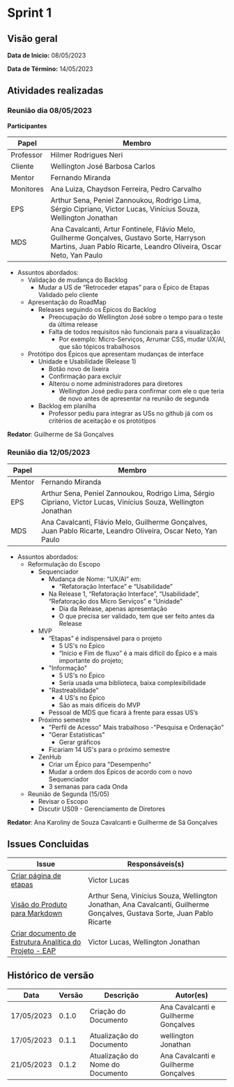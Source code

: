 # Sprint 1
## Visão geral
**Data de Inicio:** 08/05/2023

**Data de Término:** 14/05/2023

## Atividades realizadas
### Reunião dia 08/05/2023
**Participantes**

| Papel | Membro |
| ----- | ------ |
| Professor | Hilmer Rodrigues Neri |
| Cliente | Wellington José Barbosa Carlos |
| Mentor |  Fernando Miranda |
| Monitores | Ana Luiza, Chaydson Ferreira, Pedro Carvalho
| EPS | Arthur Sena, Peniel Zannoukou, Rodrigo Lima, Sérgio Cipriano, Victor Lucas, Vinícius Souza, Wellington Jonathan | 
| MDS | Ana Cavalcanti, Artur Fontinele, Flávio Melo, Guilherme Gonçalves, Gustavo Sorte, Harryson Martins, Juan Pablo Ricarte, Leandro Oliveira, Oscar Neto, Yan Paulo |

- Assuntos abordados:
    - Validação de mudança do Backlog 
        - Mudar a US de “Retroceder etapas” para o Épico de Etapas
            Validado pelo cliente
    - Apresentação do RoadMap
        - Releases seguindo os Épicos do Backlog
            - Preocupação do Wellington José sobre o tempo para o teste da última release
            - Falta de todos requisitos não funcionais para a visualização
                - Por exemplo: Micro-Serviços, Arrumar CSS, mudar UX/AI, que são tópicos trabalhosos
    - Protótipo dos Épicos que apresentam mudanças de interface
        - Unidade e Usabilidade (Release 1)
            - Botão novo de lixeira
            - Confirmação para excluir
            - Alterou o nome administradores para diretores
                - Wellington José pediu para confirmar com ele o que teria de novo antes de apresentar na reunião de segunda
        - Backlog em planilha   
            - Professor pediu para integrar as USs no github já com os critérios
de aceitação e os protótipos

**Redator**: Guilherme de Sá Gonçalves

### Reunião dia 12/05/2023
| Papel | Membro |
| ----- | ------ |
| Mentor |  Fernando Miranda |
| EPS | Arthur Sena, Peniel Zannoukou, Rodrigo Lima, Sérgio Cipriano, Victor Lucas, Vinícius Souza, Wellington Jonathan | 
| MDS |  Ana Cavalcanti, Flávio Melo, Guilherme Gonçalves, Juan Pablo Ricarte, Leandro Oliveira, Oscar Neto, Yan Paulo |

- Assuntos abordados:
    - Reformulação do Escopo
        - Sequenciador
            - Mudança de Nome: “UX/AI” em:
                - “Refatoração Interface” e “Usabilidade”
            - Na Release 1, “Refatoração Interface”, “Usabilidade”, “Refatoração dos Micro Serviços” e “Unidade”
                - Dia da Release, apenas apresentação
                - O que precisa ser validado, tem que ser feito antes da Release
        - MVP
            - “Etapas” é indispensável para o projeto
                - 5 US's no Épico
                - “Início e Fim de fluxo” é a mais difícil do Épico e a mais importante do projeto;
            - "Informação"
                - 5 US's no Épico
                - Seria usada uma biblioteca, baixa complexibilidade
            - "Rastreabilidade"
                - 4 US's no Épico
                - São as mais difíceis do MVP
            - Pessoal de MDS que ficará à frente para essas US’s
        - Próximo semestre
            - "Perfil de Acesso"
                Mais trabalhoso
            -"Pesquisa e Ordenação"
            - "Gerar Estatísticas"
                - Gerar gráficos
            - Ficariam 14 US's para o próximo semestre 
        - ZenHub
            - Criar um Épico para "Desempenho"
            - Mudar a ordem dos Épicos de acordo com o novo Sequenciador
            - 3 semanas para cada Onda
    - Reunião de Segunda (15/05)
        - Revisar o Escopo
        - Discutir US09 - Gerenciamento de Diretores
            
**Redator**: Ana Karoliny de Souza Cavalcanti e Guilherme de Sá Gonçalves

## Issues Concluidas
| Issue | Responsáveis(s) |
| ----- | ---------------- |
|[Criar página de etapas](https://github.com/fga-eps-mds/2023-1-CAPJu-Doc/issues/32)| Victor Lucas |
|[Visão do Produto para Markdown](https://github.com/fga-eps-mds/2023-1-CAPJu-Doc/issues/35)| Arthur Sena, Vinícius Souza, Wellington Jonathan, Ana Cavalcanti, Guilherme Gonçalves, Gustava Sorte, Juan Pablo Ricarte |
|[Criar documento de Estrutura Analítica do Projeto - EAP](https://github.com/fga-eps-mds/2023-1-CAPJu-Doc/issues/38)| Victor Lucas, Wellington Jonathan |

## Histórico de versão
| Data | Versão | Descrição | Autor(es) |
| ---- | ---- | ---- | ---- |
| 17/05/2023 | 0.1.0 | Criação do Documento | Ana Cavalcanti e Guilherme Gonçalves |
| 17/05/2023 | 0.1.1 | Atualização do Documento | wellington Jonathan |
| 21/05/2023 | 0.1.2 | Atualização do Nome do Documento | Ana Cavalcanti e Guilherme Gonçalves |